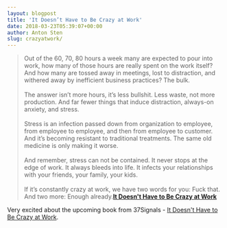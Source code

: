 ```yaml
---
layout: blogpost
title: 'It Doesn’t Have to Be Crazy at Work'
date: 2018-03-23T05:39:07+00:00
author: Anton Sten
slug: crazyatwork/
---
```


>Out of the 60, 70, 80 hours a week many are expected to pour into work, how many of those hours are really spent on the work itself? And how many are tossed away in meetings, lost to distraction, and withered away by inefficient business practices? The bulk.<br /><br />
The answer isn’t more hours, it’s less bullshit. Less waste, not more production. And far fewer things that induce distraction, always-on anxiety, and stress.
<br /><br />
Stress is an infection passed down from organization to employee, from employee to employee, and then from employee to customer. And it’s becoming resistant to traditional treatments. The same old medicine is only making it worse.<br /><br />
And remember, stress can not be contained. It never stops at the edge of work. It always bleeds into life. It infects your relationships with your friends, your family, your kids.
<br /><br />
If it’s constantly crazy at work, we have two words for you: Fuck that. And two more: Enough already.**[It Doesn't Have to Be Crazy at Work](https://basecamp.com/books/calm)**

Very excited about the upcoming book from 37Signals - [It Doesn't Have to Be Crazy at Work](https://basecamp.com/books/calm).
